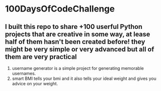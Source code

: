 # 100DaysOfCodeChallenge
## I built this repo to share +100 userful Python projects that are creative in some way, at lease half of them hasn't been created before! they might be very simple or very advanced but all of them are very practical

1. username generator is a simple project for generating memorable usernames.
2. smart BMI tells your bmi and it also tells your ideal weight and gives you advice on your weight.
